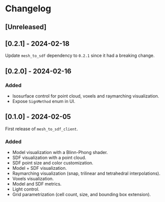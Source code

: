 # Changelog

## [Unreleased]


## [0.2.1] - 2024-02-18

Update `mesh_to_sdf` dependency to `0.2.1` since it had a breaking change.


## [0.2.0] - 2024-02-16

### Added

- Isosurface control for point cloud, voxels and raymarching visualization.
- Expose `SignMethod` enum in UI.

## [0.1.0] - 2024-02-05

First release of `mesh_to_sdf_client`.

### Added

- Model visualization with a Blinn-Phong shader.
- SDF visualization with a point cloud.
- SDF point size and color customization.
- Model + SDF visualization.
- Raymarching visualization (snap, trilinear and tetrahedral interpolations).
- Voxels visualization.
- Model and SDF metrics.
- Light control.
- Grid parametrization (cell count, size, and bounding box extension).
